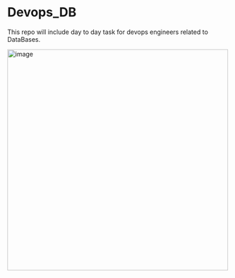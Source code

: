# Devops_DB

 This repo will include day to day task for devops engineers related to DataBases.



<img src="https://miro.medium.com/v2/resize:fit:720/format:webp/0*7EM_33uoR9UdASR2.png" alt="image" width="500">
